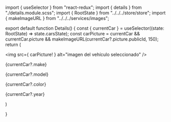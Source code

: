 import { useSelector } from "react-redux";
import { details } from "./details.module.scss";
import { RootState } from "../../../store/store";
import { makeImageURL } from "../../../services/images";

export default function Details() {
  const { currentCar } = useSelector((state: RootState) => state.carsState);
  const carPicture = currentCar && currentCar.picture && makeImageURL(currentCar?.picture.publicId, 150);
  return (
    <div className={details}>
      <img src={ carPicture! } alt="imagen del vehículo seleccionado" />
      <div>
          <div className="card-make">
            <p className="card-make">{currentCar?.make}</p>
          </div>
          <div className="card-model">
            <p className="card-model">{currentCar?.model}</p>
          </div>
          <div className="card-color">
            <p className="card-color">{currentCar?.color}</p>
          </div>
          <div className="card-year">
            <p className="card-year">{currentCar?.year}</p>
          </div>
      </div>
    </div>
  )

}
